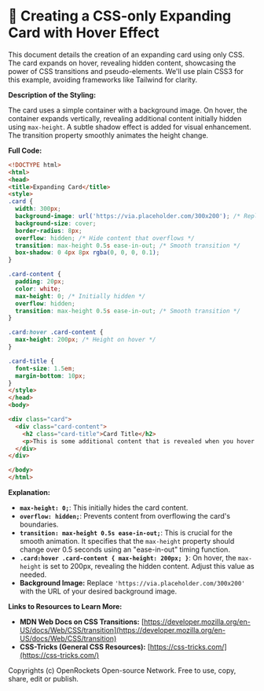 # 🐞 Creating a CSS-only Expanding Card with Hover Effect


This document details the creation of an expanding card using only CSS.  The card expands on hover, revealing hidden content, showcasing the power of CSS transitions and pseudo-elements. We'll use plain CSS3 for this example, avoiding frameworks like Tailwind for clarity.

**Description of the Styling:**

The card uses a simple container with a background image.  On hover, the container expands vertically, revealing additional content initially hidden using `max-height`.  A subtle shadow effect is added for visual enhancement.  The transition property smoothly animates the height change.


**Full Code:**

```html
<!DOCTYPE html>
<html>
<head>
<title>Expanding Card</title>
<style>
.card {
  width: 300px;
  background-image: url('https://via.placeholder.com/300x200'); /* Replace with your image */
  background-size: cover;
  border-radius: 8px;
  overflow: hidden; /* Hide content that overflows */
  transition: max-height 0.5s ease-in-out; /* Smooth transition */
  box-shadow: 0 4px 8px rgba(0, 0, 0, 0.1);
}

.card-content {
  padding: 20px;
  color: white;
  max-height: 0; /* Initially hidden */
  overflow: hidden;
  transition: max-height 0.5s ease-in-out; /* Smooth transition */
}

.card:hover .card-content {
  max-height: 200px; /* Height on hover */
}

.card-title {
  font-size: 1.5em;
  margin-bottom: 10px;
}
</style>
</head>
<body>

<div class="card">
  <div class="card-content">
    <h2 class="card-title">Card Title</h2>
    <p>This is some additional content that is revealed when you hover over the card.  You can add as much text or other elements as needed.</p>
  </div>
</div>

</body>
</html>
```

**Explanation:**

* **`max-height: 0;`**: This initially hides the card content.
* **`overflow: hidden;`**: Prevents content from overflowing the card's boundaries.
* **`transition: max-height 0.5s ease-in-out;`**: This is crucial for the smooth animation.  It specifies that the `max-height` property should change over 0.5 seconds using an "ease-in-out" timing function.
* **`.card:hover .card-content { max-height: 200px; }`**: On hover, the `max-height` is set to 200px, revealing the hidden content.  Adjust this value as needed.
* **Background Image:**  Replace `'https://via.placeholder.com/300x200'` with the URL of your desired background image.

**Links to Resources to Learn More:**

* **MDN Web Docs on CSS Transitions:** [https://developer.mozilla.org/en-US/docs/Web/CSS/transition](https://developer.mozilla.org/en-US/docs/Web/CSS/transition)
* **CSS-Tricks (General CSS Resources):** [https://css-tricks.com/](https://css-tricks.com/)


Copyrights (c) OpenRockets Open-source Network. Free to use, copy, share, edit or publish.

